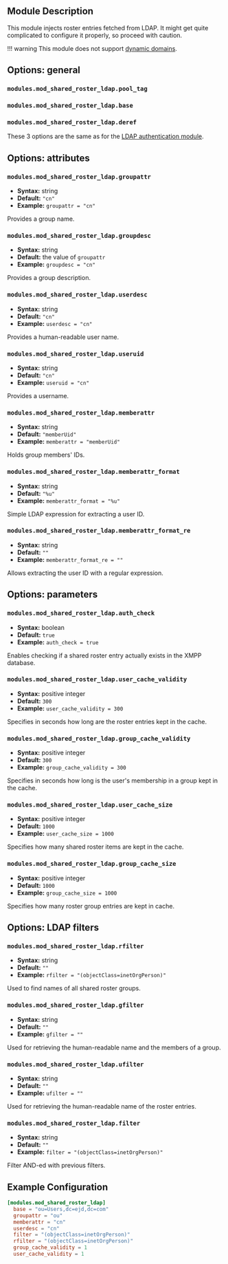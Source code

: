 ## Module Description

This module injects roster entries fetched from LDAP.
It might get quite complicated to configure it properly, so proceed with caution.

!!! warning
    This module does not support [dynamic domains](../configuration/general.md#generalhost_types).

## Options: general

### `modules.mod_shared_roster_ldap.pool_tag`
### `modules.mod_shared_roster_ldap.base`
### `modules.mod_shared_roster_ldap.deref`

These 3 options are the same as for the [LDAP authentication module](../authentication-methods/ldap.md#configuration-options).

## Options: attributes

### `modules.mod_shared_roster_ldap.groupattr`
* **Syntax:** string
* **Default:** `"cn"`
* **Example:** `groupattr = "cn"`

Provides a group name.

### `modules.mod_shared_roster_ldap.groupdesc`
* **Syntax:** string
* **Default:** the value of `groupattr`
* **Example:** `groupdesc = "cn"`

Provides a group description.

### `modules.mod_shared_roster_ldap.userdesc`
* **Syntax:** string
* **Default:** `"cn"`
* **Example:** `userdesc = "cn"`

Provides a human-readable user name.

### `modules.mod_shared_roster_ldap.useruid`
* **Syntax:** string
* **Default:** `"cn"`
* **Example:** `useruid = "cn"`

Provides a username.

### `modules.mod_shared_roster_ldap.memberattr`
* **Syntax:** string
* **Default:** `"memberUid"`
* **Example:** `memberattr = "memberUid"`

Holds group members' IDs.

### `modules.mod_shared_roster_ldap.memberattr_format`
* **Syntax:** string
* **Default:** `"%u"`
* **Example:** `memberattr_format = "%u"`

Simple LDAP expression for extracting a user ID.

### `modules.mod_shared_roster_ldap.memberattr_format_re`
* **Syntax:** string
* **Default:** `""`
* **Example:** `memberattr_format_re = ""`

Allows extracting the user ID with a regular expression.

## Options: parameters

### `modules.mod_shared_roster_ldap.auth_check`
* **Syntax:** boolean
* **Default:** `true`
* **Example:** `auth_check = true`

Enables checking if a shared roster entry actually exists in the XMPP database.

### `modules.mod_shared_roster_ldap.user_cache_validity`
* **Syntax:** positive integer
* **Default:** `300`
* **Example:** `user_cache_validity = 300`

Specifies in seconds how long are the roster entries kept in the cache.

### `modules.mod_shared_roster_ldap.group_cache_validity`
* **Syntax:** positive integer
* **Default:** `300`
* **Example:** `group_cache_validity = 300`

Specifies in seconds how long is the user's membership in a group kept in the cache.

### `modules.mod_shared_roster_ldap.user_cache_size`
* **Syntax:** positive integer
* **Default:** `1000`
* **Example:** `user_cache_size = 1000`

Specifies how many shared roster items are kept in the cache.

### `modules.mod_shared_roster_ldap.group_cache_size`
* **Syntax:** positive integer
* **Default:** `1000`
* **Example:** `group_cache_size = 1000`

Specifies how many roster group entries are kept in cache.

## Options: LDAP filters

### `modules.mod_shared_roster_ldap.rfilter`
* **Syntax:** string
* **Default:** `""`
* **Example:** `rfilter = "(objectClass=inetOrgPerson)"`

Used to find names of all shared roster groups.

### `modules.mod_shared_roster_ldap.gfilter`
* **Syntax:** string
* **Default:** `""`
* **Example:** `gfilter = ""`

Used for retrieving the human-readable name and the members of a group.

### `modules.mod_shared_roster_ldap.ufilter`
* **Syntax:** string
* **Default:** `""`
* **Example:** `ufilter = ""`

Used for retrieving the human-readable name of the roster entries.

### `modules.mod_shared_roster_ldap.filter`
* **Syntax:** string
* **Default:** `""`
* **Example:** `filter = "(objectClass=inetOrgPerson)"`

Filter AND-ed with previous filters.

## Example Configuration

```toml
[modules.mod_shared_roster_ldap]
  base = "ou=Users,dc=ejd,dc=com"
  groupattr = "ou"
  memberattr = "cn"
  userdesc = "cn"
  filter = "(objectClass=inetOrgPerson)"
  rfilter = "(objectClass=inetOrgPerson)"
  group_cache_validity = 1
  user_cache_validity = 1
```

